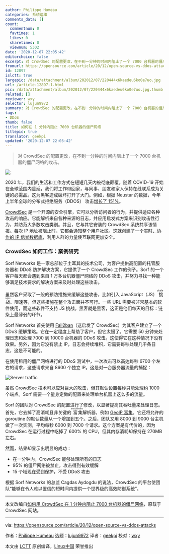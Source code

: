 ```yaml
---
author: Philippe Humeau
categories: 系统运维
comments_data: []
count:
  commentnum: 0
  favtimes: 1
  likes: 0
  sharetimes: 0
  viewnum: 5302
date: '2020-12-07 22:05:42'
editorchoice: false
excerpt: 对 CrowdSec 的配置更改，在不到一分钟的时间内阻止了一个 7000 台机器的僵尸网络的攻击。
fromurl: https://opensource.com/article/20/12/open-source-vs-ddos-attacks
id: 12897
islctt: true
largepic: /data/attachment/album/202012/07/220444x6kaedeu6ko0e7uo.jpg
url: /article-12897-1.html
pic: /data/attachment/album/202012/07/220444x6kaedeu6ko0e7uo.jpg.thumb.jpg
related: []
reviewer: wxy
selector: lujun9972
summary: 对 CrowdSec 的配置更改，在不到一分钟的时间内阻止了一个 7000 台机器的僵尸网络的攻击。
tags:
- DDoS
thumb: false
title: 如何在 1 分钟内阻止 7000 台机器的僵尸网络
titlepic: true
translator: geekpi
updated: '2020-12-07 22:05:42'
---
```



> 
> 对 CrowdSec 的配置更改，在不到一分钟的时间内阻止了一个 7000 台机器的僵尸网络的攻击。
> 
> 
> 


![](/data/attachment/album/202012/07/220444x6kaedeu6ko0e7uo.jpg)


2020 年，我们的生活和工作方式在短短几天内被彻底颠覆。随着 COVID-19 开始在全球范围内蔓延，我们将工作带回家，与同事、朋友和家人保持在线联系成为关键的必需品。这为黑客造成破坏打开了大门。例如，根据 Neustar 的数据，今年上半年全球的分布式拒绝服务（DDOS） 攻击[增长了 151%](https://www.businesswire.com/news/home/20200916005046/en/DDoS-Attacks-Increase-by-151-in-First-Half-Of-2020)。


[CrowdSec](https://crowdsec.net/) 是一个开源的安全引擎，它可以分析访问者的行为，并提供适应各种攻击的响应。它能解析来自各种来源的日志，并应用启发式方案来识别攻击性行为，并防范大多数攻击类别。并且，它与其它安装的 CrowdSec 系统共享该情报。每次 IP 地址被阻止时，它都会通知整个用户社区。这就创建了一个[实时、协作的 IP 信誉数据库](https://opensource.com/article/20/10/crowdsec)，利用人群的力量使互联网更加安全。


### CrowdSec 如何工作：案例研究


Sorf Networks 是一家总部位于土耳其的技术公司，为客户提供高配置的托管服务器和 DDoS 防护解决方案，它提供了一个 CrowdSec 工作的例子。Sorf 的一个客户每天都会遇到来自 1 万多台机器僵尸网络的 DDoS 攻击，并努力寻找一种能够满足技术要求的解决方案来及时处理这些攻击。


虽然客户采取了一般的预防措施来缓解这些攻击，比如引入 JavaScript（JS）<ruby> 挑战 <rt>  challenges </rt></ruby>、限速等，但这些措施在整个攻击面并不可行。一些 URL 需要被非常基本的软件使用，而这些软件不支持 JS 挑战。黑客就是黑客，这正是他们每天的目标：链条上最薄弱的环节。


Sorf Networks 首先使用 [Fail2ban](https://www.fail2ban.org)（这启发了 CrowdSec）为其客户建立了一个 DDoS 缓解策略。它在一定程度上帮助了客户，但它太慢了。它需要 50 分钟来处理日志和处理 7000 到 10000 台机器的 DDoS 攻击。这使得它在这种情况下没有效果。另外，因为它没有禁止 IP，日志会持续堆积，它需要每秒处理几千条日志，这是不可能的。


在使用租用的僵尸网络进行的 DDoS 测试中，一次攻击可以高达每秒 6700 个左右的请求，这些请求来自 8600 个独立 IP。这是对一台服务器流量的捕捉：


![Server traffic](/data/attachment/album/202012/07/220638f49an828ue2pp2q9.png "Server traffic")


虽然 CrowdSec 技术可以应对巨大的攻击，但其默认设置每秒只能处理约 1000 个端点。Sorf 需要一个量身定做的配置来处理单台机器上这么多的流量。


Sorf 的团队对 CrowdSec 的配置进行了修改，以显著提高其吞吐量来处理日志。首先，它去掉了高消耗且非关键的<ruby> 富集 <rt>  enrichment </rt></ruby>解析器，例如 [GeoIP 富集](https://hub.crowdsec.net/author/crowdsecurity/configurations/geoip-enrich)。它还将允许的 goroutine 的默认数量从一个增加到五个。之后，团队又用 8000 到 9000 台主机做了一次实测，平均每秒 6000 到 7000 个请求。这个方案是有代价的，因为 CrowdSec 在运行过程中吃掉了 600% 的 CPU，但其内存消耗却保持在 270MB 左右。


然而，结果却显示出明显的成功：


* 在一分钟内，CrowdSec 能够处理所有的日志
* 95% 的僵尸网络被禁止，攻击得到有效缓解
* 15 个域现在受到保护，不受 DDoS 攻击


根据 Sorf Networks 的总监 Cagdas Aydogdu 的说法，CrowdSec 的平台使团队“能够在令人难以置信的短时间内提供一个世界级的高效防御系统”。




---


本文改编自[如何用 CrowdSec 在 1 分钟内阻止 7000 台机器的僵尸网络](https://crowdsec.net/2020/10/21/how-to-stop-a-botnet-with-crowdsec/)，原载于 CrowdSec 网站。




---


via: <https://opensource.com/article/20/12/open-source-vs-ddos-attacks>


作者：[Philippe Humeau](https://opensource.com/users/philippe-humeau) 选题：[lujun9972](https://github.com/lujun9972) 译者：[geekpi](https://github.com/geekpi) 校对：[wxy](https://github.com/wxy)


本文由 [LCTT](https://github.com/LCTT/TranslateProject) 原创编译，[Linux中国](https://linux.cn/) 荣誉推出